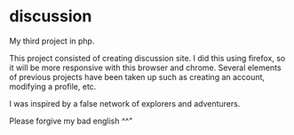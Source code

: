 # discussion
My third project in php.

This project consisted of creating discussion site. I did this using firefox, so it will be more responsive with this browser and chrome.
Several elements of previous projects have been taken up such as creating an account, modifying a profile, etc.


I was inspired by a false network of explorers and adventurers.

Please forgive my bad english ^^"
